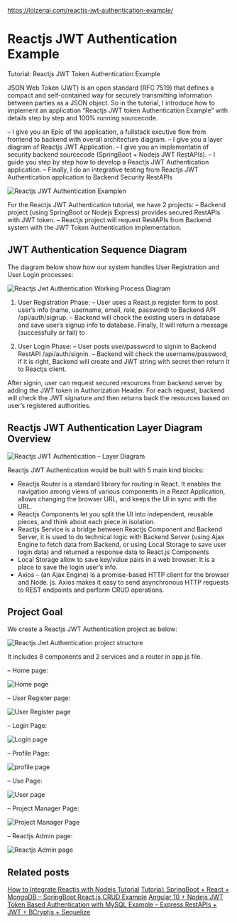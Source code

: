 https://loizenai.com/reactjs-jwt-authentication-example/

# Reactjs JWT Authentication Example

Tutorial: Reactjs JWT Token Authentication Example


 
JSON Web Token (JWT) is an open standard (RFC 7519) that defines a compact and self-contained way for securely transmitting information between parties as a JSON object. So in the tutorial, I introduce how to implement an application “Reactjs JWT token Authentication Example” with details step by step and 100% running sourcecode.

– I give you an Epic of the application, a fullstack excutive flow from frontend to backend with overall architecture diagram.
– I give you a layer diagram of Reactjs JWT Application.
– I give you an implementatin of security backend sourcecode (SpringBoot + Nodejs JWT RestAPIs).
– I guide you step by step how to develop a Reactjs JWT Authentication application.
– Finally, I do an integrative testing from Reactjs JWT Authentication application to Backend Security RestAPIs

![Reactjs JWT Authentication Example](https://loizenai.com/wp-content/uploads/2020/11/Reactjs-Jwt-Authentication-Example.png)n

For the Reactjs JWT Authentication tutorial, we have 2 projects:
– Backend project (using SpringBoot or Nodejs Express) provides secured RestAPIs with JWT token.
– Reactjs project will request RestAPIs from Backend system with the JWT Token Authentication implementation.

## JWT Authentication Sequence Diagram

The diagram below show how our system handles User Registration and User Login processes:

![Reactjs Jwt Authentication Working Process Diagram](https://loizenai.com/wp-content/uploads/2020/11/Reactjs-Jwt-Authentication-Working-Process-Diagram.png)

1. User Registration Phase:
– User uses a React.js register form to post user’s info (name, username, email, role, password) to Backend API /api/auth/signup.
– Backend will check the existing users in database and save user’s signup info to database. Finally, It will return a message (successfully or fail) to

2. User Login Phase:
– User posts user/password to signin to Backend RestAPI /api/auth/signin.
– Backend will check the username/password, if it is right, Backend will create and JWT string with secret then return it to Reactjs client.

After signin, user can request secured resources from backend server by adding the JWT token in Authorization Header. For each request, backend will check the JWT signature and then returns back the resources based on user’s registered authorities.

## Reactjs JWT Authentication Layer Diagram Overview

![Reactjs JWT Authentication – Layer Diagram](https://loizenai.com/wp-content/uploads/2020/11/Reactjs-JWT-Authentication-Layer-Diagram-final-version-2.png)

Reactjs JWT Authentication would be built with 5 main kind blocks:

- Reactjs Router is a standard library for routing in React. It enables the navigation among views of various components in a React Application, allows changing the browser URL, and keeps the UI in sync with the URL.
- Reactjs Components let you split the UI into independent, reusable pieces, and think about each piece in isolation.
- Reactjs Service is a bridge between Reactjs Component and Backend Server, it is used to do technical logic with Backend Server (using Ajax Engine to fetch data from Backend, or using Local Storage to save user login data) and returned a response data to React.js Components
- Local Storage allow to save key/value pairs in a web browser. It is a place to save the login user’s info.
- Axios – (an Ajax Engine) is a promise-based HTTP client for the browser and Node. js. Axios makes it easy to send asynchronous HTTP requests to REST endpoints and perform CRUD operations.

## Project Goal

We create a Reactjs JWT Authentication project as below:

![Reactjs Jwt Authentication project structure](https://loizenai.com/wp-content/uploads/2020/11/Reactjs-Jwt-Authentication-project-structure.png)

It includes 8 components and 2 services and a router in app.js file.

– Home page:

![Home page](https://loizenai.com/wp-content/uploads/2020/11/Reactjs-Home-Page.png)

– User Register page:

![User Register page](https://loizenai.com/wp-content/uploads/2020/11/Reactjs-Jwt-Authentication-Register-Form.png)

– Login Page:

![Login page](https://loizenai.com/wp-content/uploads/2020/11/reactjs-jwt-authentication-wrong-login-user-validation.png)

– Profile Page:

![profile page](https://loizenai.com/wp-content/uploads/2020/11/Reactjs-jwt-authentication-sign-in-successfully.png)

– Use Page:

![User page](https://loizenai.com/wp-content/uploads/2020/11/Reactjs-jwt-authentication-User-Page-Content.png)

– Project Manager Page:

![Project Manager Page](https://loizenai.com/wp-content/uploads/2020/11/Reatjs-jwt-authentication-login-with-a-user-with-PM-roles-successfully.png)

– Reactjs Admin page:

![Reactjs Admin page](https://loizenai.com/wp-content/uploads/2020/11/Reactjs-jwt-authentication-admin-page.png)

## Related posts

[How to Integrate Reactjs with Nodejs Tutorial](https://loizenai.com/integrate-reactjs-nodejs-tutorial/)
[Tutorial: SpringBoot + React + MongoDB – SpringBoot React.js CRUD Example](https://loizenai.com/springboot-reactjs-mongodb-crud/)
[Angular 10 + Nodejs JWT Token Based Authentication with MySQL Example – Express RestAPIs + JWT + BCryptjs + Sequelize](https://loizenai.com/angular-10-nodejs-jwt-authentication-mysql-examples-tutorials/)
